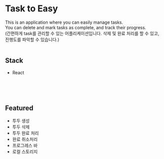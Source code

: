 # Task to Easy
This is an application where you can easily manage tasks.<br/>
You can delete and mark tasks as complete, and track their progress.<br/>
(간편하게 task를 관리할 수 있는 어플리케이션입니다. 삭제 및 완료 처리를 할 수 있고, 진행도를 파악할 수 있습니다.)
<br/>
<br/>

## Stack

- React

<br/>
<br/>
<br/>

## Featured

- 투두 생성
- 투두 삭제
- 투두 완료 처리
- 완료 취소처리
- 프로그레스 바
- 로컬 스토리지

